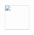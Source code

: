 <div id="header" align="center"> 
  <img src="https://media.giphy.com/media/v1.Y2lkPTc5MGI3NjExMjdmZjA4Y2RjZTEwYjJhNjhmYTk3MjEwZWZhNmEyZjJiOTEwYmM0NiZjdD1n/K7StRcr7hagJpXROmb/giphy.gif" height="80px">
</div>
